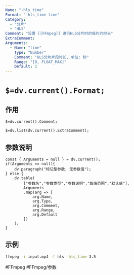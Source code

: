 ```yaml
---
Name: "-hls_time"
Format: "-hls_time time"
Category:
  - "分片"
  - "HLS"
Comment: "设置 [[FFmpeg]] 进行HLS分片时的每片的时长"
ExtraComment:
Arguments:
  - Name: "time"
    Type: "Number"
    Comment: "HLS分片片段时长, 单位: 秒"
    Range: "[0, FLOAT_MAX]"
    Default: 2
---
```


# `$=dv.current().Format;`

## 作用
`$=dv.current().Comment;`

`$=dv.list(dv.current().ExtraComment);`

## 参数说明
```dataviewjs
const { Arguments = null } = dv.current();
if(Arguments == null){
	dv.paragraph("标记型参数, 无参数值");
} else {
	dv.table(
		["参数名","参数类型","参数说明","取值范围","默认值"],
		Arguments
		.map(arg => [
			arg.Name,
			arg.Type,
			arg.Comment,
			arg.Range,
			arg.Default
		])
	);
}

```

## 示例
```bash
ffmpeg -i input.mp4 -f hls -hls_time 3.5
```

#FFmpeg #FFmpeg/参数